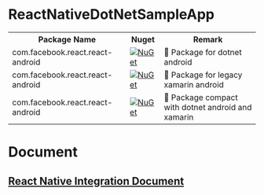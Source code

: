 # ReactNativeDotNetSampleApp

<esacpe>

<table>
    <tr>
        <th>Package Name</th>
        <th>Nuget</th>
        <th>Remark</th>
    </tr>
    <tr>
        <td>com.facebook.react.react-android</td>
        <td>
            <a href="https://www.nuget.org/packages/XamarinLibrary.Net.Android.Facebook.React.ReactAndroid/">
                <img alt="NuGet" src="https://img.shields.io/nuget/vpre/XamarinLibrary.Net.Android.Facebook.React.ReactAndroid.svg?label=XamarinLibrary.Net.Android.Facebook.React.ReactAndroid"/>
            </a>
        </td>
        <td>🤖 Package for dotnet android</td>
    </tr>
    <tr>
        <td>com.facebook.react.react-android</td>
        <td>
            <a href="https://www.nuget.org/packages/XamarinLibrary.Xamarin.Android.Facebook.React.ReactAndroid/">
                <img alt="NuGet" src="https://img.shields.io/nuget/vpre/XamarinLibrary.Xamarin.Android.Facebook.React.ReactAndroid.svg?label=XamarinLibrary.Xamarin.Android.Facebook.React.ReactAndroid"/>
            </a>
        </td>
        <td>🤖 Package for legacy xamarin android</td>
    </tr>
        <tr>
        <td>com.facebook.react.react-android</td>
        <td>
            <a href="https://www.nuget.org/packages/XamarinLibrary.Net.Android.Facebook.React.HermesAndroid/">
                <img alt="NuGet" src="https://img.shields.io/nuget/vpre/XamarinLibrary.Net.Android.Facebook.React.HermesAndroid.svg?label=XamarinLibrary.Net.Android.Facebook.React.HermesAndroid"/>
            </a>
        </td>
        <td>🤖 Package compact with dotnet android and xamarin</td>
    </tr>
</table>

<h1>Document</h1>
    <h2>
        <a href="https://reactnative.dev/docs/integration-with-existing-apps" target="_blank" >
            React Native Integration Document
        </a>
    </h2>

</esacpe>